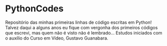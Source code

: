 # PythonCodes
Repositório das minhas primeiras linhas de código escritas em Python! 
Talvez daqui a alguns anos eu fique com vergonha dos primeiros códigos que escrevi, mas quem não é visto não é lembrado...
Estudos iniciados com o auxílio do Curso em Vídeo, Gustavo Guanabara.
